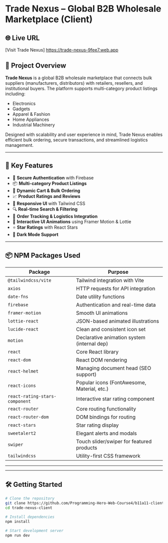 # Trade Nexus – Global B2B Wholesale Marketplace (Client)

## 🌐 Live URL

[Visit Trade Nexus] https://trade-nexus-9fee7.web.app

## 📖 Project Overview

**Trade Nexus** is a global B2B wholesale marketplace that connects bulk suppliers (manufacturers, distributors) with retailers, resellers, and institutional buyers. The platform supports multi-category product listings including:

- Electronics  
- Gadgets  
- Apparel & Fashion  
- Home Appliances  
- Industrial Machinery  

Designed with scalability and user experience in mind, Trade Nexus enables efficient bulk ordering, secure transactions, and streamlined logistics management.

---

## 🚀 Key Features

- 🔐 **Secure Authentication** with Firebase
- 📦 **Multi-category Product Listings**
- 🛒 **Dynamic Cart & Bulk Ordering**
- 📈 **Product Ratings and Reviews**
- 🎨 **Responsive UI** with Tailwind CSS
- 🔍 **Real-time Search & Filtering**
- 🚚 **Order Tracking & Logistics Integration**
- 💬 **Interactive UI Animations** using Framer Motion & Lottie
- ⭐ **Star Ratings** with React Stars
- 🌙 **Dark Mode Support**

---

## 📦 NPM Packages Used

| Package                      | Purpose                                      |
|-----------------------------|----------------------------------------------|
| `@tailwindcss/vite`         | Tailwind integration with Vite               |
| `axios`                     | HTTP requests for API integration            |
| `date-fns`                  | Date utility functions                       |
| `firebase`                  | Authentication and real-time data            |
| `framer-motion`             | Smooth UI animations                         |
| `lottie-react`              | JSON-based animated illustrations            |
| `lucide-react`              | Clean and consistent icon set                |
| `motion`                    | Declarative animation system (internal dep)  |
| `react`                     | Core React library                           |
| `react-dom`                 | React DOM rendering                          |
| `react-helmet`              | Managing document head (SEO support)         |
| `react-icons`               | Popular icons (FontAwesome, Material, etc.)  |
| `react-rating-stars-component` | Interactive star rating component        |
| `react-router`              | Core routing functionality                   |
| `react-router-dom`          | DOM bindings for routing                     |
| `react-stars`               | Star rating display                          |
| `sweetalert2`               | Elegant alerts and modals                    |
| `swiper`                    | Touch slider/swiper for featured products    |
| `tailwindcss`               | Utility-first CSS framework                  |

---


---

## 🛠️ Getting Started

```bash
# Clone the repository
git clone https://github.com/Programming-Hero-Web-Course4/b11a11-client-side-MdMubashirulAhsan/trade-nexus-client.git
cd trade-nexus-client

# Install dependencies
npm install

# Start development server
npm run dev


